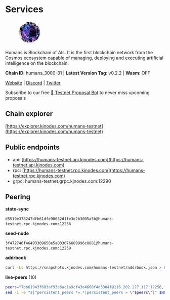 # Services

<figure><img src="https://raw.githubusercontent.com/kj89/cosmos-images/main/logos/humans.png" alt=""><figcaption></figcaption></figure>

Humans is Blockchain of AIs. It is the first blockchain network  from the Cosmos ecosystem capable of managing, deploying and  executing artificial intelligence on the blockchain.

**Chain ID**: humans_3000-31 | **Latest Version Tag**: v0.2.2 | **Wasm**: OFF

[Website](https://humans.ai) | [Discord](https://discord.gg/humansdotai) | [Twitter](https://twitter.com/humansdotai)



Subscribe to our free [🤖 Testnet Proposal Bot](https://t.me/kjnodes_testnet_proposal_bot) to never miss upcoming proposals


## Chain explorer
[https://explorer.kjnodes.com/humans-testnet](https://explorer.kjnodes.com/humans-testnet)

## Public endpoints

* api: [https://humans-testnet.api.kjnodes.com](https://humans-testnet.api.kjnodes.com)
* rpc: [https://humans-testnet.rpc.kjnodes.com](https://humans-testnet.rpc.kjnodes.com)
* grpc: humans-testnet.grpc.kjnodes.com:12290

## Peering

**state-sync**

```text
d5519e378247dfb61dfe90652d1fe3e2b3005a5b@humans-testnet.rpc.kjnodes.com:12256
```

**seed-node**

```text
3f472746f46493309650e5a033076689996c8881@humans-testnet.rpc.kjnodes.com:12259
```

**addrbook**
```bash
curl -Ls https://snapshots.kjnodes.com/humans-testnet/addrbook.json > $HOME/.humansd/config/addrbook.json
```

**live-peers** (10)
```bash
peers="7bb61943f683af93e6ac1a9cf43e4668f4d3304f@116.202.227.117:12256,f8ae768832a2665c915c3965a5bb8dc1031d5c1e@46.4.23.42:16656,bc098ac0149a0a06701e29e4f7c79cac65c25c7f@162.55.173.57:26656,e6489cf86b51fa37cae968ccbbda1da03b742a5e@128.140.56.206:26656,0ae23e03040dd3e3a6c3a2326c62a206f531d671@162.19.31.150:26656,5b92ede5e88c5029d6c7b3b360b9cf59051ce409@65.109.84.33:26656,d7eb0e65cecbeeaa649b0a2fdf95ca2fb9f0cc3e@206.125.33.0:26656,d5519e378247dfb61dfe90652d1fe3e2b3005a5b@65.109.68.190:12256,42f95015c31c7814b6a0a717fd8c63d15f896e88@94.237.27.19:26656,945422039658c95372b0b4f45c24ec4a5f849206@38.146.3.209:26656"
sed -i -e "s|^persistent_peers *=.*|persistent_peers = \"$peers\"|" $HOME/.humansd/config/config.toml
```
